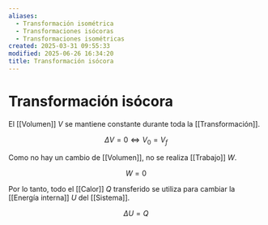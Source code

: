 ```yaml
---
aliases:
  - Transformación isométrica
  - Transformaciones isócoras
  - Transformaciones isométricas
created: 2025-03-31 09:55:33
modified: 2025-06-26 16:34:20
title: Transformación isócora
---
```


# Transformación isócora

El [[Volumen]] $V$ se mantiene constante durante toda la [[Transformación]].

$$
\Delta V = 0
\Leftrightarrow
V_0 = V_f
$$

Como no hay un cambio de [[Volumen]], no se realiza [[Trabajo]] $W$.

$$
W = 0
$$

Por lo tanto, todo el [[Calor]] $Q$ transferido se utiliza para cambiar la [[Energía interna]] $U$ del [[Sistema]].

$$
\Delta U = Q
$$

